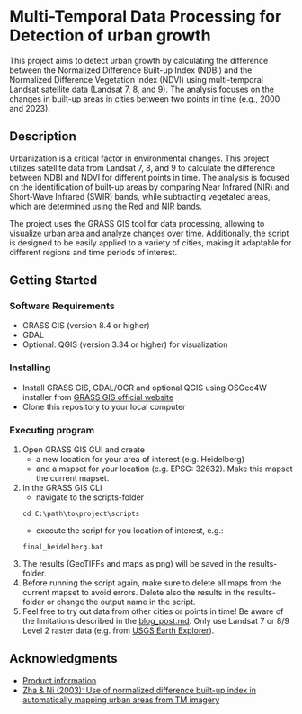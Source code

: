# Multi-Temporal Data Processing for Detection of urban growth

This project aims to detect urban growth by calculating the difference between the Normalized Difference Built-up Index (NDBI) and the Normalized Difference Vegetation Index (NDVI) using multi-temporal Landsat satellite data (Landsat 7, 8, and 9). The analysis focuses on the changes in built-up areas in cities between two points in time (e.g., 2000 and 2023).

## Description

Urbanization is a critical factor in environmental changes. This project utilizes satellite data from Landsat 7, 8, and 9 to calculate the difference between NDBI and NDVI for different points in time. The analysis is focused on the identification of built-up areas by comparing Near Infrared (NIR) and Short-Wave Infrared (SWIR) bands, while subtracting vegetated areas, which are determined using the Red and NIR bands.

The project uses the GRASS GIS tool for data processing, allowing to visualize urban area and analyze changes over time. Additionally, the script is designed to be easily applied to a variety of cities, making it adaptable for different regions and time periods of interest.

## Getting Started

### Software Requirements

- GRASS GIS (version 8.4 or higher)
- GDAL
- Optional: QGIS (version 3.34 or higher) for visualization

### Installing

- Install GRASS GIS, GDAL/OGR and optional QGIS using OSGeo4W installer from [GRASS GIS official website](https://grass.osgeo.org/download/)
- Clone this repository to your local computer

### Executing program

1. Open GRASS GIS GUI and create
    - a new location for your area of interest (e.g. Heidelberg)
    - and a mapset for your location (e.g. EPSG: 32632). Make this mapset the current mapset.
2. In the GRASS GIS CLI
    - navigate to the scripts-folder
    ```
    cd C:\path\to\project\scripts
    ```
    - execute the script for you location of interest, e.g.:
    ```
    final_heidelberg.bat
    ```
3. The results (GeoTIFFs and maps as png) will be saved in the results-folder.
4. Before running the script again, make sure to delete all maps from the current mapset to avoid errors. Delete also the results in the results-folder or change the output name in the script.
5. Feel free to try out data from other cities or points in time! Be aware of the limitations described in the [blog_post.md](blog_post.md). Only use Landsat 7 or 8/9 Level 2 raster data (e.g. from [USGS Earth Explorer](https://earthexplorer.usgs.gov/)).

## Acknowledgments

 - [Product information](https://www.usgs.gov/landsat-missions/landsat-collection-2-level-2-science-products)
 - [Zha & Ni (2003): Use of normalized difference built-up index in
 automatically mapping urban areas from TM imagery](https://doi.org/10.1080/01431160304987)